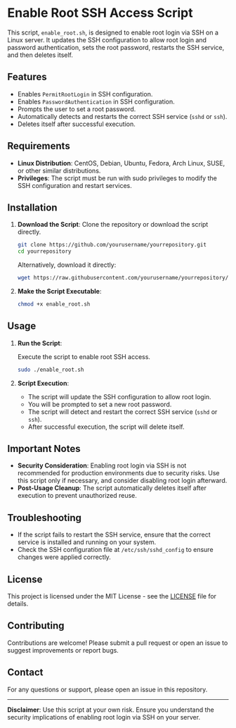 # Enable Root SSH Access Script

This script, `enable_root.sh`, is designed to enable root login via SSH on a Linux server. It updates the SSH configuration to allow root login and password authentication, sets the root password, restarts the SSH service, and then deletes itself.

## Features

- Enables `PermitRootLogin` in SSH configuration.
- Enables `PasswordAuthentication` in SSH configuration.
- Prompts the user to set a root password.
- Automatically detects and restarts the correct SSH service (`sshd` or `ssh`).
- Deletes itself after successful execution.

## Requirements

- **Linux Distribution**: CentOS, Debian, Ubuntu, Fedora, Arch Linux, SUSE, or other similar distributions.
- **Privileges**: The script must be run with sudo privileges to modify the SSH configuration and restart services.

## Installation

1. **Download the Script**: Clone the repository or download the script directly.

    ```bash
    git clone https://github.com/yourusername/yourrepository.git
    cd yourrepository
    ```

    Alternatively, download it directly:

    ```bash
    wget https://raw.githubusercontent.com/yourusername/yourrepository/main/enable_root.sh
    ```

2. **Make the Script Executable**:

    ```bash
    chmod +x enable_root.sh
    ```

## Usage

1. **Run the Script**:

    Execute the script to enable root SSH access.

    ```bash
    sudo ./enable_root.sh
    ```

2. **Script Execution**:

    - The script will update the SSH configuration to allow root login.
    - You will be prompted to set a new root password.
    - The script will detect and restart the correct SSH service (`sshd` or `ssh`).
    - After successful execution, the script will delete itself.

## Important Notes

- **Security Consideration**: Enabling root login via SSH is not recommended for production environments due to security risks. Use this script only if necessary, and consider disabling root login afterward.
- **Post-Usage Cleanup**: The script automatically deletes itself after execution to prevent unauthorized reuse.

## Troubleshooting

- If the script fails to restart the SSH service, ensure that the correct service is installed and running on your system.
- Check the SSH configuration file at `/etc/ssh/sshd_config` to ensure changes were applied correctly.

## License

This project is licensed under the MIT License - see the [LICENSE](LICENSE) file for details.

## Contributing

Contributions are welcome! Please submit a pull request or open an issue to suggest improvements or report bugs.

## Contact

For any questions or support, please open an issue in this repository.

---

**Disclaimer**: Use this script at your own risk. Ensure you understand the security implications of enabling root login via SSH on your server.
